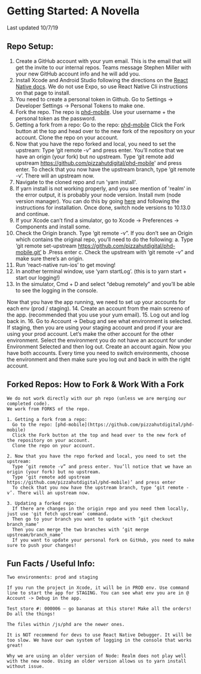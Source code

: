 
# Getting Started: A Novella
Last updated 10/7/19

## Repo Setup:
  
  1. Create a GitHub account with your yum email. This is the email that will get the invite to our internal repos. Teams message Stephen Miller with your new GitHub account info and he will add you.
  2. Install Xcode and Android Studio following the directions on the [React Native docs](https://facebook.github.io/react-native/docs/getting-started). We do not use Expo, so use React Native Cli instructions on that page to install.
  3. You need to create a personal token in Github. Go to Settings -> Developer Settings -> Personal Tokens to make one.
  4. Fork the repo. The repo is [phd-mobile](https://github.com/pizzahutdigital/phd-mobile). Use your username + the personal token as the password.
  5. Getting a fork from a repo:
      Go to the repo: [phd-mobile](https://github.com/pizzahutdigital/phd-mobile)
      Click the Fork button at the top and head over to the new fork of the repository on your account.
      Clone the repo on your account.
  6. Now that you have the repo forked and local, you need to set the upstream:
      Type ‘git remote -v” and press enter. You’ll notice that we have an origin (your fork) but no upstream.
      Type ‘git remote add upstream https://github.com/pizzahutdigital/phd-mobile' and press enter.
      To check that you now have the upstream branch, type ‘git remote -v’. There will an upstream now.
  7. Navigate to the cloned repo and run 'yarn install'.
  8. If yarn install is not working properly, and you see mention of 'realm' in the error output, it is probably your node version. Install nvm (node version manager). You can do this by going [here](https://github.com/nvm-sh/nvm) and following the instructions for installation. Once done, switch node versions to 10.13.0 and continue.
  9. If your Xcode can’t find a simulator, go to Xcode -> Preferences -> Components and install some.
  10. Check the Origin branch. Type ‘git remote -v”. If you don’t see an Origin which contains the original repo, you’ll need to do the following:
	  a. Type ‘git remote set-upstream https://github.com/pizzahutdigital/phd-mobile.git’
	  b .Press enter
	  c. Check the upstream with ‘git remote -v” and make sure there’s an origin.
  11. Run ‘react-native run-ios’ to get moving!
  12. In another terminal window, use ‘yarn startLog’. (this is to yarn start + start our logging!)
  13. In the simulator, Cmd + D and select “debug remotely” and you’ll be able to see the logging in the console.
  
  Now that you have the app running, we need to set up your accounts for each env (prod / staging).
  14. Create an account from the main screeno of the app. (recommended that you use your yum email).
  15. Log out and log back in.
  16. Go to Account -> Debug and see what environment is selected. If staging, then you are using your staging account and prod if your are using your prod account. Let’s make the other account for the other environment. Select the environment you do not have an account for under Environment Selected and then log out. Create an account again. Now you have both accounts. Every time you need to switch environments, choose the environment and then make sure you log out and back in with the right account.
  
  
  
  ## Forked Repos: How to Fork & Work With a Fork
    We do not work directly with our ph repo (unless we are merging our completed code). 
    We work from FORKS of the repo.
    
    1. Getting a fork from a repo:
      Go to the repo: [phd-mobile](https://github.com/pizzahutdigital/phd-mobile)
      Click the Fork button at the top and head over to the new fork of the repository on your account.
      Clone the repo on your account.
    
    2. Now that you have the repo forked and local, you need to set the upstream:
      Type ‘git remote -v” and press enter. You’ll notice that we have an origin (your fork) but no upstream.
      Type ‘git remote add upstream https://github.com/pizzahutdigital/phd-mobile)’ and press enter
      To check that you now have the upstream branch, type ‘git remote -v’. There will an upstream now.
   
    3. Updating a forked repo:
      If there are changes in the origin repo and you need them locally, just use 'git fetch upstream’ command.
      Then go to your branch you want to update with ‘git checkout branch_name’
      Then you can merge the two branches with ‘git merge upstream/branch_name’
      If you want to update your personal fork on GitHub, you need to make sure to push your changes!
  
  
  ## Fun Facts / Useful Info:
    Two environments: prod and staging
    
    If you run the project in Xcode, it will be in PROD env. Use command line to start the app for STAGING. You can see what env you are in @ Account -> Debug in the app.
    
    Test store #: 000006 — go bananas at this store! Make all the orders! Do all the things!
    
    The files within /js/phd are the newer ones.

    It is NOT recommend for devs to use React Native Debugger. It will be too slow. We have our own system of logging in the console that works great!

    Why we are using an older version of Node: Realm does not play well with the new node. Using an older version allows us to yarn install without issue.
